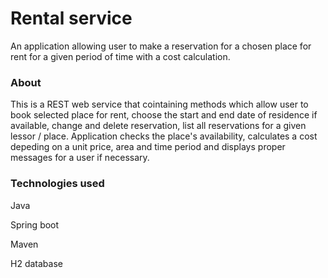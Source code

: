 # Rental service
An application allowing user to make a reservation for a chosen place for rent for a given period of time with a cost calculation.

### About
This is a REST web service that cointaining methods which allow user to book selected place for rent, choose the start and end date of residence if available, change and delete reservation, list all reservations for a given lessor / place. Application checks the place's availability, calculates a cost depeding on a unit price, area and time period and displays proper messages for a user if necessary.

### Technologies used

Java

Spring boot

Maven

H2 database
